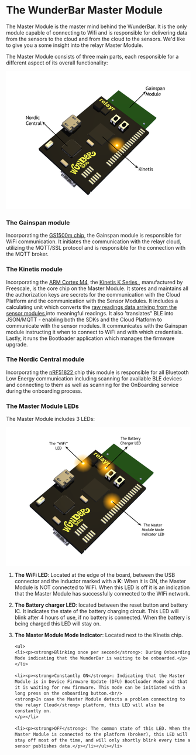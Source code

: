 # The WunderBar Master Module

The Master Module is the master mind behind the WunderBar. It is the only module capable of connecting to Wifi and is responsible for delivering data from the sensors to the cloud and from the cloud to the sensors. We'd like to give you a some insight into the relayr Master Module. 


The Master Module consists of three main parts, each responsible for a different aspect of its overall functionality: 

<img src="assets/Master.png" class="center">

### The Gainspan module 

Incorporating the <a href="http://www.gainspan.com/gs1500m">GS1500m chip,</a> the Gainspan module is responsible for WiFi communication. It initiates the communication with the relayr cloud, utilizing the MQTT/SSL protocol and is responsible for the connection with the MQTT broker.


### The Kinetis module 

Incorporating the <a href="http://www.arm.com/products/processors/cortex-m/cortex-m4-processor.php">ARM Cortex M4</a>, the <a href="http://www.freescale.com/webapp/sps/site/overview.jsp?code=KINETIS_K_SERIES" target="_blank"> Kinetis K Series </a>, manufactured by Freescale, is the core chip on the Master Module.
It stores and maintains all the authorization keys are secrets for the communication with the Cloud Platform and the communication with the Sensor Modules. 
It includes a calculating unit which converts the <a href="https://developer.relayr.io/documents/WunderBar/Sensors">raw readings data arriving from the sensor modules </a> into meaningful readings. It also 'translates" BLE into JSON/MQTT - enabling both the SDKs and the Cloud Platform to communicate with the sensor modules.
It communicates with the Gainspan module instructing it when to connect to WiFi and with which credentials. 
Lastly, it runs the Bootloader application which manages the firmware upgrade. 


### The Nordic Central module

Incorporating the <a href="https://www.nordicsemi.com/eng/Products/Bluetooth-Smart-Bluetooth-low-energy/nRF51822"> nRF51822 </a> chip this module is responsible for all Bluetooth Low Energy communication including scanning for available BLE devices and connecting to them as well as scanning for the OnBoarding service during the onboarding process.  

### The Master Module LEDs 

<p>The Master Module includes 3 LEDs:</p>

<img src="assets/Master3.png" class="center">

<ol>
<li><p><strong>The WiFi LED</strong>: Located at the edge of the board, between the USB connector and the Inductor marked with a <strong>K</strong>:
   When it is ON, the Master Module is NOT connected to WiFi. When this LED is off it is an indication that the Master Module has successfully connected to the WIFi network.</p></li>

<li><p><strong>The Battery charger LED</strong>: located between the reset button and battery IC. It indicates the state of	the battery charging circuit. This LED will blink after 4 hours of use, if no battery is connected. When the battery is being charged this LED will stay on.</p></li>

<li><p><strong>The Master Module Mode Indicator</strong>: Located next to the Kinetis chip.</p>
 
	<ul>
	<li><p><strong>Blinking once per second</strong>: During Onboarding Mode indicating that the WunderBar is waiting to be onboarded.</p></li>
   
	<li><p><strong>Constantly ON</strong>: Indicating that the Master Module is in Device Firmware Update (DFU) Bootloader Mode and that it is waiting for new firmware. This mode can be initiated with a long press on the onboarding button.<br/>
	<strong>In case the Master Module detects a problem connecting to the relayr Cloud</strong> platform, this LED will also be constantly on.
	</p></li>

   	<li><p><strong>OFF</strong>: The common state of this LED. When the Master Module is connected to the platform (broker), this LED will stay off most of the time, and will only shortly blink every time a sensor publishes data.</p></li></ul></li>
</ol>

